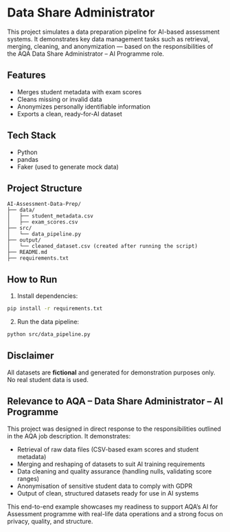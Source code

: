 # Data Share Administrator

This project simulates a data preparation pipeline for AI-based assessment systems. It demonstrates key data management tasks such as retrieval, merging, cleaning, and anonymization — based on the responsibilities of the AQA Data Share Administrator – AI Programme role.

## Features

- Merges student metadata with exam scores
- Cleans missing or invalid data
- Anonymizes personally identifiable information
- Exports a clean, ready-for-AI dataset

## Tech Stack

- Python
- pandas
- Faker (used to generate mock data)

## Project Structure

```
AI-Assessment-Data-Prep/
├── data/
│   ├── student_metadata.csv
│   ├── exam_scores.csv
├── src/
│   └── data_pipeline.py
├── output/
│   └── cleaned_dataset.csv (created after running the script)
├── README.md
├── requirements.txt
```

## How to Run

1. Install dependencies:

```bash
pip install -r requirements.txt
```

2. Run the data pipeline:

```bash
python src/data_pipeline.py
```

## Disclaimer

All datasets are **fictional** and generated for demonstration purposes only. No real student data is used.

## Relevance to AQA – Data Share Administrator – AI Programme

This project was designed in direct response to the responsibilities outlined in the AQA job description. It demonstrates:

- Retrieval of raw data files (CSV-based exam scores and student metadata)
- Merging and reshaping of datasets to suit AI training requirements
- Data cleaning and quality assurance (handling nulls, validating score ranges)
- Anonymisation of sensitive student data to comply with GDPR
- Output of clean, structured datasets ready for use in AI systems

This end-to-end example showcases my readiness to support AQA’s AI for Assessment programme with real-life data operations and a strong focus on privacy, quality, and structure.
